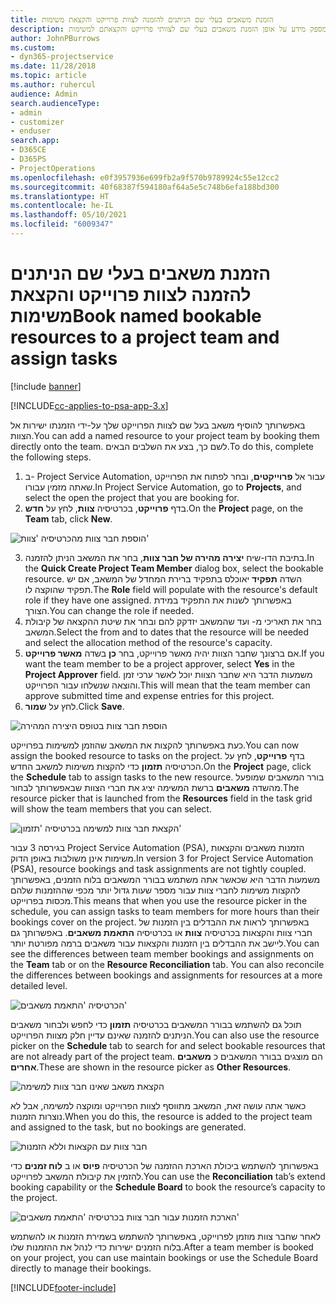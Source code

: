 ```yaml
---
title: הזמנת משאבים בעלי שם הניתנים להזמנה לצוות פרוייקט והקצאת משימות
description: נושא זה מספק מידע על אופן הזמנת משאבים בעלי שם לצוותי פרוייקט והקצאתם למשימות.
author: JohnPBurrows
ms.custom:
- dyn365-projectservice
ms.date: 11/28/2018
ms.topic: article
ms.author: ruhercul
audience: Admin
search.audienceType:
- admin
- customizer
- enduser
search.app:
- D365CE
- D365PS
- ProjectOperations
ms.openlocfilehash: e0f3957936e699fb2a9f570b9789924c55e12cc2
ms.sourcegitcommit: 40f68387f594180af64a5e5c748b6efa188bd300
ms.translationtype: HT
ms.contentlocale: he-IL
ms.lasthandoff: 05/10/2021
ms.locfileid: "6009347"
---
```

# <a name="book-named-bookable-resources-to-a-project-team-and-assign-tasks"></a><span data-ttu-id="caaba-103">הזמנת משאבים בעלי שם הניתנים להזמנה לצוות פרוייקט והקצאת משימות</span><span class="sxs-lookup"><span data-stu-id="caaba-103">Book named bookable resources to a project team and assign tasks</span></span> 

[!include [banner](../includes/psa-now-project-operations.md)]

[!INCLUDE[cc-applies-to-psa-app-3.x](../includes/cc-applies-to-psa-app-3x.md)]

<span data-ttu-id="caaba-104">באפשרותך להוסיף משאב בעל שם לצוות הפרוייקט שלך על-ידי הזמנתו ישירות אל הצוות.</span><span class="sxs-lookup"><span data-stu-id="caaba-104">You can  add a named resource to your project team by booking them directly onto the team.</span></span> <span data-ttu-id="caaba-105">לשם כך, בצע את השלבים הבאים.</span><span class="sxs-lookup"><span data-stu-id="caaba-105">To do this, complete the following steps.</span></span>

1. <span data-ttu-id="caaba-106">ב- Project Service Automation, עבור אל **פרוייקטים**, ובחר לפתוח את הפרוייקט שאתה מזמין עבורו.</span><span class="sxs-lookup"><span data-stu-id="caaba-106">In  Project Service Automation, go to **Projects**, and select the open the project that you are booking for.</span></span>
2. <span data-ttu-id="caaba-107">בדף **פרוייקט**, בכרטיסיה **צוות**, לחץ על **חדש**.</span><span class="sxs-lookup"><span data-stu-id="caaba-107">On the **Project** page, on the **Team** tab, click **New**.</span></span> 

![הוספת חבר צוות מהכרטיסיה 'צוות'](media/RM-how-to-1.png)

3. <span data-ttu-id="caaba-109">בתיבת הדו-שיח **יצירה מהירה של חבר צוות**, בחר את המשאב הניתן להזמנה.</span><span class="sxs-lookup"><span data-stu-id="caaba-109">In the **Quick Create Project Team Member** dialog box, select the bookable resource.</span></span> <span data-ttu-id="caaba-110">השדה **תפקיד** יאוכלס בתפקיד ברירת המחדל של המשאב, אם יש תפקיד שהוקצה לו.</span><span class="sxs-lookup"><span data-stu-id="caaba-110">The **Role** field will populate with the resource's default role if they have one assigned.</span></span> <span data-ttu-id="caaba-111">באפשרותך לשנות את התפקיד במידת הצורך.</span><span class="sxs-lookup"><span data-stu-id="caaba-111">You can change the role if needed.</span></span> 
4. <span data-ttu-id="caaba-112">בחר את תאריכי מ- ועד שהמשאב יזדקק להם ובחר את שיטת ההקצאה של קיבולת המשאב.</span><span class="sxs-lookup"><span data-stu-id="caaba-112">Select the from and to dates that the resource will be needed and select the allocation method of the resource's capacity.</span></span> 
5. <span data-ttu-id="caaba-113">אם ברצונך שחבר הצוות יהיה מאשר פרוייקט, בחר **כן** בשדה **מאשר פרוייקט**.</span><span class="sxs-lookup"><span data-stu-id="caaba-113">If you want the team member to be a project approver, select **Yes** in the **Project Approver** field.</span></span> <span data-ttu-id="caaba-114">משמעות הדבר היא שחבר הצוות יוכל לאשר ערכי זמן והוצאה שנשלחו עבור הפרוייקט.</span><span class="sxs-lookup"><span data-stu-id="caaba-114">This will mean that the team member can approve submitted time and expense entries for this project.</span></span> 
6. <span data-ttu-id="caaba-115">לחץ על **שמור**.</span><span class="sxs-lookup"><span data-stu-id="caaba-115">Click **Save**.</span></span>

![הוספת חבר צוות בטופס היצירה המהירה](media/RM-how-to-2.png)


<span data-ttu-id="caaba-117">כעת באפשרותך להקצות את המשאב שהוזמן למשימות בפרוייקט.</span><span class="sxs-lookup"><span data-stu-id="caaba-117">You can now assign the booked resource to tasks on the project.</span></span> <span data-ttu-id="caaba-118">בדף **פרוייקט**, לחץ על הכרטיסיה **תזמון** כדי להקצות משימות למשאב החדש.</span><span class="sxs-lookup"><span data-stu-id="caaba-118">On the **Project** page, click the **Schedule** tab to assign tasks to the new resource.</span></span> <span data-ttu-id="caaba-119">בורר המשאבים שמופעל מהשדה **משאבים** ברשת המשימה יציג את חברי הצוות שבאפשרותך לבחור.</span><span class="sxs-lookup"><span data-stu-id="caaba-119">The resource picker that is launched from the **Resources** field in the task grid will show the team members that you can select.</span></span>

![הקצאת חבר צוות למשימה בכרטיסיה 'תזמון'](media/RM-how-to-3.png)

<span data-ttu-id="caaba-121">בגירסה 3 עבור Project Service Automation‏ (PSA), הזמנות משאבים והקצאות משימות אינן משולבות באופן הדוק.</span><span class="sxs-lookup"><span data-stu-id="caaba-121">In version 3 for Project Service Automation (PSA), resource bookings and task assignments are not tightly coupled.</span></span> <span data-ttu-id="caaba-122">משמעות הדבר היא שכאשר אתה משתמש בבורר המשאבים בלוח הזמנים, באפשרותך להקצות משימות לחברי צוות עבור מספר שעות גדול יותר מכפי שההזמנות שלהם מכסות בפרוייקט.</span><span class="sxs-lookup"><span data-stu-id="caaba-122">This means that when you use the resource picker in the schedule, you can assign tasks to team members for more hours than their bookings cover on the project.</span></span>
<span data-ttu-id="caaba-123">באפשרותך לראות את ההבדלים בין הזמנות של חברי צוות והקצאות בכרטיסיה **צוות** או בכרטיסיה **התאמת משאבים**. באפשרותך גם ליישב את ההבדלים בין הזמנות והקצאות עבור משאבים ברמה מפורטת יותר.</span><span class="sxs-lookup"><span data-stu-id="caaba-123">You can see the differences between team member bookings and assignments on the **Team** tab or on the **Resource Reconciliation** tab. You can also reconcile the differences between bookings and assignments for resources at a more detailed level.</span></span>

![הכרטיסיה 'התאמת משאבים'](media/RM-how-to-4.png)

<span data-ttu-id="caaba-125">תוכל גם להשתמש בבורר המשאבים בכרטיסיה **תזמון** כדי לחפש ולבחור משאבים הניתנים להזמנה שאינם עדיין חלק מצוות הפרוייקט.</span><span class="sxs-lookup"><span data-stu-id="caaba-125">You can also use the resource picker on the **Schedule** tab to search for and select bookable resources that are not already part of the project team.</span></span> <span data-ttu-id="caaba-126">הם מוצגים בבורר המשאבים כ **משאבים אחרים**.</span><span class="sxs-lookup"><span data-stu-id="caaba-126">These are shown in the resource picker as **Other Resources**.</span></span>

![הקצאת משאב שאינו חבר צוות למשימה](media/RM-how-to-5.png)

<span data-ttu-id="caaba-128">כאשר אתה עושה זאת, המשאב מתווסף לצוות הפרוייקט ומוקצה למשימה, אבל לא נוצרות הזמנות.</span><span class="sxs-lookup"><span data-stu-id="caaba-128">When you do this, the resource is added to the project team and assigned to the task, but no bookings are generated.</span></span>

![חבר צוות עם הקצאות וללא הזמנות](media/RM-how-to-6.png)

<span data-ttu-id="caaba-130">באפשרותך להשתמש ביכולת הארכת ההזמנה של הכרטיסיה  **פיוס** או ב **לוח זמנים** כדי להזמין את קיבולת המשאב לפרוייקט.</span><span class="sxs-lookup"><span data-stu-id="caaba-130">You can use the **Reconciliation** tab’s extend booking capability or the **Schedule Board** to book the resource’s capacity to the project.</span></span>

![הארכת הזמנות עבור חבר צוות בכרטיסיה 'התאמת משאבים'](media/RM-how-to-7.png)

<span data-ttu-id="caaba-132">לאחר שחבר צוות מוזמן לפרוייקט, באפשרותך להשתמש בשמירת הזמנות או להשתמש בלוח הזמנים ישירות כדי לנהל את ההזמנות שלו.</span><span class="sxs-lookup"><span data-stu-id="caaba-132">After a team member is booked on your project, you can use maintain bookings or use the Schedule Board directly to manage their bookings.</span></span>


[!INCLUDE[footer-include](../includes/footer-banner.md)]